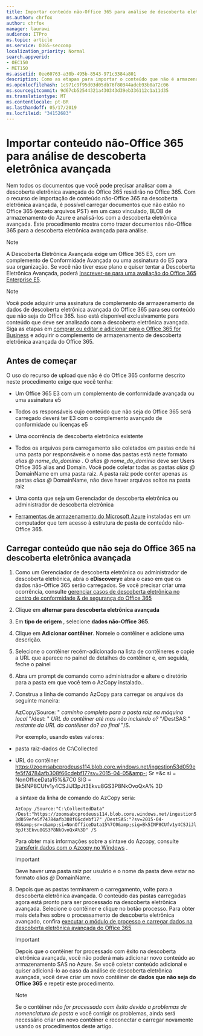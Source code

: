 ```yaml
---
title: Importar conteúdo não-Office 365 para análise de descoberta eletrônica avançada
ms.author: chrfox
author: chrfox
manager: laurawi
audience: ITPro
ms.topic: article
ms.service: O365-seccomp
localization_priority: Normal
search.appverid:
- OEC150
- MET150
ms.assetid: 0ee60763-a30b-495b-8543-971c3384a801
description: Como as etapas para importar o conteúdo que não é armazenado no O365 em um blob do Azure para que ele possa ser analisado com o AeD
ms.openlocfilehash: 1c971c9f95d03d05db76f80344adeb93b0a72c06
ms.sourcegitcommit: 9d67cb52544321a430343d39eb336112c1a11d35
ms.translationtype: MT
ms.contentlocale: pt-BR
ms.lasthandoff: 05/17/2019
ms.locfileid: "34152683"
---
```

# <a name="import-non-office-365-content-for-advanced-ediscovery-analysis"></a>Importar conteúdo não-Office 365 para análise de descoberta eletrônica avançada

Nem todos os documentos que você pode precisar analisar com a descoberta eletrônica avançada do Office 365 residirão no Office 365. Com o recurso de importação de conteúdo não-Office 365 na descoberta eletrônica avançada, é possível carregar documentos que não estão no Office 365 (exceto arquivos PST) em um caso vinculado, BLOB de armazenamento do Azure e analisá-los com a descoberta eletrônica avançada. Este procedimento mostra como trazer documentos não-Office 365 para a descoberta eletrônica avançada para análise.
  
> [!NOTE]
> A Descoberta Eletrônica Avançada exige um Office 365 E3, com um complemento de Conformidade Avançada ou uma assinatura do E5 para sua organização. Se você não tiver esse plano e quiser tentar a Descoberta Eletrônica Avançada, poderá [Inscrever-se para uma avaliação do Office 365 Enterprise E5](https://go.microsoft.com/fwlink/p/?LinkID=698279). 
  
> [!NOTE]
> Você pode adquirir uma assinatura de complemento de armazenamento de dados de descoberta eletrônica avançada do Office 365 para seu conteúdo que não seja do Office 365. Isso está disponível exclusivamente para conteúdo que deve ser analisado com a descoberta eletrônica avançada. Siga as etapas em [comprar ou editar e adicionar para o Office 365 for Business](https://support.office.com/article/Buy-or-edit-an-add-on-for-Office-365-for-business-4e7b57d6-b93b-457d-aecd-0ea58bff07a6) e adquirir o complemento de armazenamento de descoberta eletrônica avançada do Office 365. 
  
## <a name="before-you-begin"></a>Antes de começar

O uso do recurso de upload que não é do Office 365 conforme descrito neste procedimento exige que você tenha:
  
- Um Office 365 E3 com um complemento de conformidade avançada ou uma assinatura e5
    
- Todos os responsáveis cujo conteúdo que não seja do Office 365 será carregado deverá ter E3 com o complemento avançado de conformidade ou licenças e5
    
- Uma ocorrência de descoberta eletrônica existente
    
- Todos os arquivos para carregamento são coletados em pastas onde há uma pasta por responsáveis e o nome das pastas está neste formato *alias @ nome_do_domínio* . O *alias @ nome_do_domínio* deve ser Users Office 365 alias and Domain. Você pode coletar todas as pastas *alias @* DomainName em uma pasta raiz. A pasta raiz pode conter apenas as pastas *alias @* DomainName, não deve haver arquivos soltos na pasta raiz 
    
- Uma conta que seja um Gerenciador de descoberta eletrônica ou administrador de descoberta eletrônica
    
- [Ferramentas de armazenamento do Microsoft Azure](https://aka.ms/downloadazcopy) instaladas em um computador que tem acesso à estrutura de pasta de conteúdo não-Office 365. 
    
## <a name="upload-non-office-365-content-into-advanced-ediscovery"></a>Carregar conteúdo que não seja do Office 365 na descoberta eletrônica avançada

1. Como um Gerenciador de descoberta eletrônica ou administrador de descoberta eletrônica, abra o **eDiscovery**e abra o caso em que os dados não-Office 365 serão carregados. Se você precisar criar uma ocorrência, consulte [gerenciar casos de descoberta eletrônica no centro de conformidade &amp; de segurança do Office 365](manage-ediscovery-cases.md)
    
2. Clique em **alternar para descoberta eletrônica avançada**
    
3. Em **tipo de origem** , selecione **dados não-Office 365**.
    
4. Clique em **Adicionar contêiner**. Nomeie o contêiner e adicione uma descrição.
    
5. Selecione o contêiner recém-adicionado na lista de contêineres e copie a URL que aparece no painel de detalhes do contêiner e, em seguida, feche o painel
    
6. Abra um prompt de comando como administrador e altere o diretório para a pasta em que você tem o AzCopy instalado..
    
7. Construa a linha de comando AzCopy para carregar os arquivos da seguinte maneira:
    
    AzCopy/Source: " *caminho completo para a pasta raiz na máquina local* "/dest: " *URL do contêiner até mas não incluindo o?*  "/DestSAS:" *restante da URL do contêiner do? ao final* "/S. 
    
    Por exemplo, usando estes valores: 
    
  - pasta raiz-dados de C:\Collected 
    
  - URL do contêiner https://zoomsabcprodeuss114.blob.core.windows.net/ingestion53d059efe5f74784afb308f66cdebf17?sv=2015-04-05&amp-; Sr =&amp;c si = NonOfficeData15%&amp;7C0 SIG = Bk5INP8CUfv1y4CSJiJl3pJt3Ekvu8GS3P8NkOvoQxA% 3D
    
    a sintaxe da linha de comando do AzCopy seria:
    
     `AzCopy /Source:"C:\CollectedData" /Dest:"https://zoomsabcprodeuss114.blob.core.windows.net/ingestion53d059efe5f74784afb308f66cdebf17" /DestSAS:"?sv=2015-04-05&amp;sr=c&amp;si=NonOfficeData15%7C0&amp;sig=Bk5INP8CUfv1y4CSJiJl3pJt3Ekvu8GS3P8NkOvoQxA%3D" /S`
    
    Para obter mais informações sobre a sintaxe do Azcopy, consulte [transferir dados com o Azcopy no Windows](https://docs.microsoft.com/azure/storage/common/storage-use-azcopy) . 
    
    > [!IMPORTANT]
    > Deve haver uma pasta raiz por usuário e o nome da pasta deve estar no formato *alias @* DomainName. 
  
8. Depois que as pastas terminarem o carregamento, volte para a descoberta eletrônica avançada. O conteúdo das pastas carregadas agora está pronto para ser processado na descoberta eletrônica avançada. Selecione o contêiner e clique no botão processo. Para obter mais detalhes sobre o processamento de descoberta eletrônica avançado, confira [executar o módulo de processo e carregar dados na descoberta eletrônica avançada do Office 365](run-the-process-module-and-load-data-in-advanced-ediscovery.md)
    
    > [!IMPORTANT]
    > Depois que o contêiner for processado com êxito na descoberta eletrônica avançada, você não poderá mais adicionar novo conteúdo ao armazenamento SAS no Azure. Se você coletar conteúdo adicional e quiser adicioná-lo ao caso da análise de descoberta eletrônica avançada, você deve criar um novo contêiner de **dados que não seja do Office 365** e repetir este procedimento. 
  
    > [!NOTE]
    > Se o contêiner *não for processado com êxito devido a problemas de nomenclatura de pasta* e você corrigir os problemas, ainda será necessário criar um novo contêiner e reconectar e carregar novamente usando os procedimentos deste artigo. 
  

